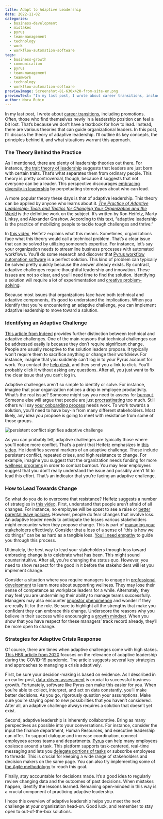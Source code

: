 ```yaml
---
title: Adapt to Adaptive Leadership
date: 2022-11-02
categories:
  - business-development
  - mistakes
  - pyrus
  - team-management
  - technology
  - work
  - workflow-automation-software
tags:
  - business-growth
  - communication
  - pyrus
  - team-management
  - teamwork
  - technology
  - workflow-automation-software
previewImage: Screenshot-81-630x420-from-site-en.png
previewText: "In my last post, I wrote about career transitions, including promotions. Often, those who find themselves newly in a leadership position can feel a bit lost. That’s because we don’t have a textbook for how to lead. Instead, there are various theories that can guide organizational leaders. In this post, I’ll discuss the theory of adaptive leadership. I’ll outline its key concepts, the principles behind it, and what situations warrant this approach."
author: Nora Rubin
---
```

In my last post, I wrote about [career transitions](https://pyrus.com/en/blog/career-change-and-transition-guidance), including promotions. Often, those who find themselves newly in a leadership position can feel a bit lost. That’s because we don’t have a textbook for how to lead. Instead, there are various theories that can guide organizational leaders. In this post, I’ll discuss the theory of adaptive leadership. I’ll outline its key concepts, the principles behind it, and what situations warrant this approach.

### **The Theory Behind the Practice**

As I mentioned, there are plenty of leadership theories out there. For instance, [the trait theory of leadership](https://www.verywellmind.com/what-is-the-trait-theory-of-leadership-2795322) suggests that leaders are just born with certain traits. That’s what separates them from ordinary people. This theory is pretty controversial, though, because it suggests that not everyone can be a leader. This perspective discourages [embracing diversity in leadership](https://pyrus.com/en/blog/hiring-for-a-diversity-of-strengths) by perpetuating stereotypes about who can lead.

A more popular theory these days is that of adaptive leadership. This theory can be applied by anyone who learns about it. [_The Practice of Adaptive Leadership: Tools and Tactics for Changing Your Organization and the World_](https://www.hks.harvard.edu/publications/practice-adaptive-leadership-tools-and-tactics-changing-your-organization-and-world) is the definitive work on the subject. It’s written by Ron Heifetz, Marty Linksy, and Alexander Grashow. According to this text, “adaptive leadership is the practice of mobilizing people to tackle tough challenges and thrive.”

In [this video](https://www.youtube.com/watch?v=9kVxxfknua4), Heifetz explains what this means. Sometimes, organizations face what this theory would call a technical problem. That’s a clear issue that can be solved by utilizing someone’s expertise. For instance, let’s say your organization needs to streamline business processes with automated workflows. You’ll do some research and discover that [Pyrus workflow automation software](https://pyrus.com/en/workflows) is a perfect solution. This kind of problem can typically be solved pretty quickly because the answer already exists. By contrast, adaptive challenges require thoughtful leadership and innovation. These issues are not so clear, and you’ll need time to find the solution. Identifying a solution will require a lot of experimentation and [creative problem-solving](https://pyrus.com/en/blog/cultivate-creativity-to-unleash-success). 

Because most issues that organizations face have both technical and adaptive components, it’s good to understand the implications. When you identify that you’re encountering an adaptive challenge, you can implement adaptive leadership to move toward a solution.

### **Identifying an Adaptive Challenge**

[This article from Indeed](https://www.indeed.com/career-advice/career-development/adaptive-vs-technical-change#:~:text=Leaders%20implement%20adaptive%20changes%20over,they%20implement%20technical%20changes%20promptly) provides further distinction between technical and adaptive challenges. One of the main reasons that technical challenges can be addressed easily is because they don’t require significant change. People are usually receptive to the solution leaders propose. It typically won’t require them to sacrifice anything or change their worldview. For instance, imagine that you suddenly can’t log in to your Pyrus account for work. You contact the [help desk](https://pyrus.com/en/blog/how-help-desk-solutions-help-you), and they send you a link to click. You’ll probably click it without asking any questions. After all, you just want to fix the clear issue that you can’t log in.

Adaptive challenges aren’t so simple to identify or solve. For instance, imagine that your organization notices a drop in employee productivity. What’s the real issue? Someone might say you need to assess for [burnout](https://pyrus.com/en/blog/fighting-the-fires-of-burnout-in-covid-times). Someone else will argue that people are just [procrastinating](https://pyrus.com/en/blog/pro-tips-for-procrastination) too much. Still others will say [your onboarding process](https://pyrus.com/en/blog/on-onboarding-employers-guide) needs work. To work towards a solution, you’ll need to have buy-in from many different stakeholders. Most likely, any idea you propose is going to meet with resistance from some of those groups.

![persistent conflict signifies adaptive challenge](sebastian-herrmann-6jAq8MkbULo-unsplash-300x200.webp)

As you can probably tell, adaptive challenges are typically those where you’ll notice more conflict. That’s a point that Heifetz emphasizes in [this video](https://www.youtube.com/watch?v=9kVxxfknua4). He identifies several markers of an adaptive challenge. These include persistent conflict, repeated crises, and high resistance to change. For example, imagine you suggest that the organization needs funding for more [wellness programs](https://pyrus.com/en/blog/dive-into-the-8-dimensions-of-wellness) in order to combat burnout. You may hear employees suggest that you don’t really understand the issue and possibly aren’t fit to lead this effort. That’s an indicator that you’re facing an adaptive challenge.

### **How to Lead Towards Change**

So what do you do to overcome that resistance? Heifetz suggests a number of strategies in [this video](https://www.youtube.com/watch?v=9kVxxfknua4). First, understand that people aren’t afraid of all changes. For instance, no employee will be upset to see a raise or [better parental leave policies](https://pyrus.com/en/blog/dont-leave-parental-leave-behind). However, people do fear changes that involve loss. An adaptive leader needs to anticipate the losses various stakeholders might encounter when they propose change. This is part of [managing your stakeholders](https://pyrus.com/en/blog/hold-on-to-stakeholders) effectively. Consider that a loss of a sense of “this is how we do things” can be as hard as a tangible loss. [You’ll need empathy](https://pyrus.com/en/blog/role-empathy-work) to guide you through this process.

Ultimately, the best way to lead your stakeholders through loss toward embracing change is to celebrate what has been. This might sound counterintuitive. After all, you’re changing the status quo. However, you need to show respect for the good in it before the stakeholders will let you implement change.

Consider a situation where you require managers to engage in [professional development](https://pyrus.com/en/blog/developing-effective-professional-development) to learn more about supporting wellness. They may lose their sense of competence as workplace leaders for a while. Alternately, they may feel you are undermining their ability to manage teams successfully. Managers may also encounter [impostor phenomenon](https://pyrus.com/en/blog/impostor-phenomenon-faking-you-out) and wonder if they are really fit for the role. Be sure to highlight all the strengths that make you confident they can embrace this change. Underscore the reasons why you believe in their success while encouraging a [growth mindset](https://pyrus.com/en/blog/molding-mindset-flourishing-by-failing). When you show that you have respect for these managers’ track record already, they’ll be more open to change.

### **Strategies for Adaptive Crisis Response**

Of course, there are times when adaptive challenges come with high stakes. [This HBR article from 2020](https://hbr.org/2020/09/5-principles-to-guide-adaptive-leadership) focuses on the relevance of adaptive leadership during the COVID-19 pandemic. The article suggests several key strategies and approaches to managing a crisis adaptively.

First, be sure your decision-making is based on evidence. As I described in an earlier post, [data-driven assessment](https://pyrus.com/en/blog/data-driven-assessment-is-possible-with-pyrus) is crucial to successful business growth. Fortunately, software like Pyrus can make this easier for you. When you’re able to collect, interpret, and act on data constantly, you’ll make better decisions. As you go, rigorously question your assumptions. Make sure you’re staying open to new possibilities that you haven’t considered. After all, an adaptive challenge always requires a solution that doesn’t yet exist.

Second, adaptive leadership is inherently collaborative. Bring as many perspectives as possible into your conversations. For instance, consider the input the finance department, Human Resources, and executive leadership can offer. To support dialogue and increase coordination, connect employees across teams and departments. [Pyrus](https://pyrus.com/en) can help many employees coalesce around a task. This platform supports task-centered, real-time messaging and lets you [delegate portions of tasks](https://pyrus.com/en/blog/delegate-tasks-power-pyrus) or subscribe employees to threads. This is crucial for keeping a wide range of stakeholders and decision makers on the same page. You can also try implementing some of [the Agile methodology](https://pyrus.com/en/blog/apply-agile-methodology-to-deliver-success) to reach this goal.

Finally, stay accountable for decisions made. It’s a good idea to regularly review changing data and the outcomes of past decisions. When mistakes happen, identify the lessons learned. Remaining open-minded in this way is a crucial component of practicing adaptive leadership.

I hope this overview of adaptive leadership helps you meet the next challenge at your organization head-on. Good luck, and remember to stay open to out-of-the-box solutions.